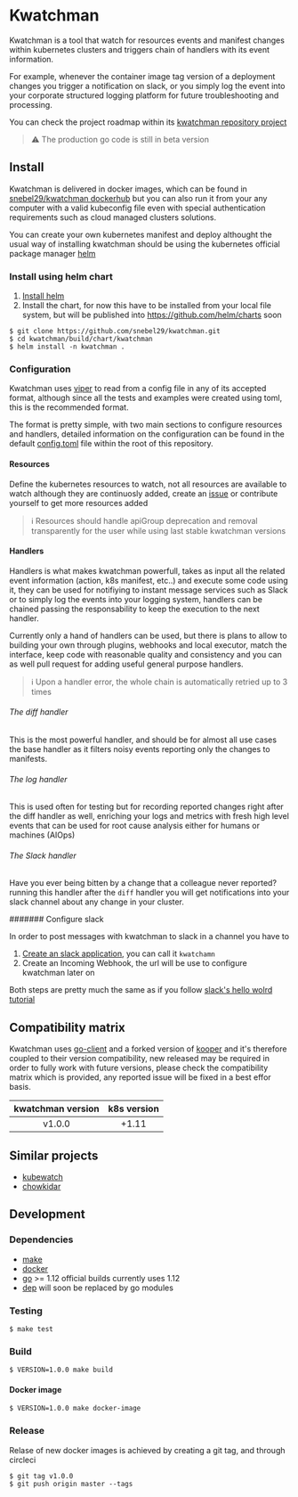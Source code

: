 # Kwatchman

Kwatchman is a tool that watch for resources events and manifest changes within kubernetes clusters and triggers chain of handlers with its event information.

For example, whenever the container image tag version of a deployment changes you trigger a notification on slack, or you simply log the event into your corporate structured logging platform for future troubleshooting and processing.

You can check the project roadmap within its [kwatchman repository project](https://github.com/snebel29/kwatchman/projects/1)

> :warning: The production go code is still in beta version

<INSERT ANIMATED GIFT HERE>

## Install

Kwatchman is delivered in docker images, which can be found in [snebel29/kwatchman dockerhub](https://hub.docker.com/r/snebel29/kwatchman/tags) but you can also run it from your any computer with a valid kubeconfig file even with special authentication requirements such as cloud managed clusters solutions.

You can create your own kubernetes manifest and deploy althought the usual way of installing kwatchman should be using the kubernetes official package manager [helm](https://helm.sh/) 

### Install using helm chart

1. [Install helm](https://helm.sh/docs/using_helm/)
2. Install the chart, for now this have to be installed from your local file system, but will be published into https://github.com/helm/charts soon
```
$ git clone https://github.com/snebel29/kwatchman.git
$ cd kwatchman/build/chart/kwatchman
$ helm install -n kwatchman .
```

### Configuration

Kwatchman uses [viper](https://github.com/spf13/viper) to read from a config file in any of its accepted format, although since all the tests and examples were created using toml, this is the recommended format.

The format is pretty simple, with two main sections to configure resources and handlers, detailed information on the configuration can be found in the default [config.toml](./config.toml) file within the root of this repository.


#### Resources

Define the kubernetes resources to watch, not all resources are available to watch although they are continuosly added, create an [issue](https://github.com/snebel29/kwatchman/issues) or contribute yourself to get more resources added

> :information_source: Resources should handle apiGroup deprecation and removal transparently for the user while using last stable kwatchman versions

#### Handlers
Handlers is what makes kwatchman powerfull, takes as input all the related event information (action, k8s manifest, etc..) and execute some code using it, they can be used for notifiying to instant message services such as Slack or to simply log the events into your logging system, handlers can be chained passing the responsability to keep the execution to the next handler.

Currently only a hand of handlers can be used, but there is plans to allow to building your own through plugins, webhooks and local executor, match the interface, keep code with reasonable quality and consistency and you can as well pull request for adding useful general purpose handlers.

> :information_source: Upon a handler error, the whole chain is automatically retried up to 3 times

###### The diff handler
This is the most powerful handler, and should be for almost all use cases the base handler as it filters noisy events reporting only the changes to manifests.

###### The log handler
This is used often for testing but for recording reported changes right after the diff handler as well, enriching your logs and metrics with fresh high level events that can be used for root cause analysis either for humans or machines (AIOps)

###### The Slack handler
Have you ever being bitten by a change that a colleague never reported? running this handler after the `diff` handler you will get notifications into your slack channel about any change in your cluster. 

####### Configure slack

In order to post messages with kwatchman to slack in a channel you have to 

1. [Create an slack application](https://api.slack.com/apps/new), you can call it `kwatchamn`
2. Create an Incoming Webhook, the url will be use to configure kwatchman later on

Both steps are pretty much the same as if you follow [slack's hello wolrd tutorial](https://api.slack.com/tutorials/slack-apps-hello-world)

## Compatibility matrix
Kwatchman uses [go-client](https://github.com/kubernetes/client-go) and a forked version of [kooper](https://github.com/snebel29/kooper) and it's therefore coupled to their version compatibility, new released may be required in order to fully work with future versions, please check the compatibility matrix which is provided, any reported issue will be fixed in a best effor basis.

kwatchman version | k8s version |
|:----------:|:-------------:|
| v1.0.0 |  +1.11 |

## Similar projects

- [kubewatch](https://github.com/bitnami-labs/kubewatch)
- [chowkidar](https://github.com/stakater/Chowkidar)

## Development
### Dependencies

- [make](https://www.gnu.org/software/make/)
- [docker](https://www.docker.com/)
- [go](https://golang.org/dl/) >= 1.12 official builds currently uses 1.12
- [dep](https://github.com/golang/dep) will soon be replaced by go modules

### Testing
```
$ make test
```

### Build
```
$ VERSION=1.0.0 make build
```

#### Docker image
```
$ VERSION=1.0.0 make docker-image
```

### Release
Relase of new docker images is achieved by creating a git tag, and through circleci
```
$ git tag v1.0.0
$ git push origin master --tags
```

